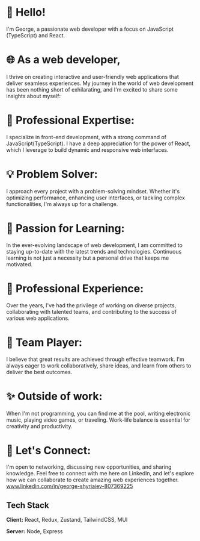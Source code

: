 # 👋 Hello! 
I'm George, a passionate web developer with a focus on JavaScript (TypeScript) and React.

# 🌐 As a web developer, 
I thrive on creating interactive and user-friendly web applications that deliver seamless experiences. My journey in the world of web development has been nothing short of exhilarating, and I'm excited to share some insights about myself:

# 🚀 Professional Expertise: 
I specialize in front-end development, with a strong command of JavaScript(TypeScript). I have a deep appreciation for the power of React, which I leverage to build dynamic and responsive web interfaces.

# 💡 Problem Solver: 
I approach every project with a problem-solving mindset. Whether it's optimizing performance, enhancing user interfaces, or tackling complex functionalities, I'm always up for a challenge.

# 🌟 Passion for Learning: 
In the ever-evolving landscape of web development, I am committed to staying up-to-date with the latest trends and technologies. Continuous learning is not just a necessity but a personal drive that keeps me motivated.

# 💼 Professional Experience: 
Over the years, I've had the privilege of working on diverse projects, collaborating with talented teams, and contributing to the success of various web applications.

# 🤝 Team Player: 
I believe that great results are achieved through effective teamwork. I'm always eager to work collaboratively, share ideas, and learn from others to deliver the best outcomes.

# ✨ Outside of work: 
When I'm not programming, you can find me at the pool, writing electronic music, playing video games, or traveling. Work-life balance is essential for creativity and productivity.

# 📧 Let's Connect: 
I'm open to networking, discussing new opportunities, and sharing knowledge. Feel free to connect with me here on LinkedIn, and let's explore how we can collaborate to create amazing web experiences together.
www.linkedin.com/in/george-shyriaiev-807369225


## Tech Stack

**Client:** React, Redux, Zustand, TailwindCSS, MUI

**Server:** Node, Express
